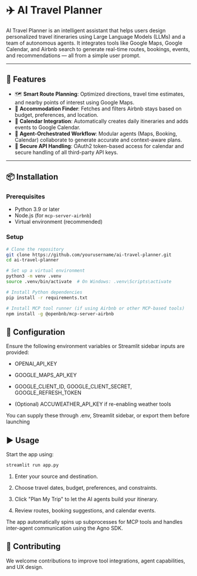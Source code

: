# ✈️ AI Travel Planner

AI Travel Planner is an intelligent assistant that helps users design personalized travel itineraries using Large Language Models (LLMs) and a team of autonomous agents. It integrates tools like Google Maps, Google Calendar, and Airbnb search to generate real-time routes, bookings, events, and recommendations — all from a simple user prompt.

---

## 🚀 Features

- 🗺️ **Smart Route Planning**: Optimized directions, travel time estimates, and nearby points of interest using Google Maps.
- 🏨 **Accommodation Finder**: Fetches and filters Airbnb stays based on budget, preferences, and location.
- 📅 **Calendar Integration**: Automatically creates daily itineraries and adds events to Google Calendar.
- 🤖 **Agent-Orchestrated Workflow**: Modular agents (Maps, Booking, Calendar) collaborate to generate accurate and context-aware plans.
- 🔐 **Secure API Handling**: OAuth2 token-based access for calendar and secure handling of all third-party API keys.

---

## 📦 Installation

### Prerequisites

- Python 3.9 or later
- Node.js (for `mcp-server-airbnb`)
- Virtual environment (recommended)

### Setup

```bash
# Clone the repository
git clone https://github.com/yourusername/ai-travel-planner.git
cd ai-travel-planner

# Set up a virtual environment
python3 -m venv .venv
source .venv/bin/activate  # On Windows: .venv\Scripts\activate

# Install Python dependencies
pip install -r requirements.txt

# Install MCP tool runner (if using Airbnb or other MCP-based tools)
npm install -g @openbnb/mcp-server-airbnb

```

## 🔧 Configuration

Ensure the following environment variables or Streamlit sidebar inputs are provided:

- OPENAI_API_KEY

- GOOGLE_MAPS_API_KEY

- GOOGLE_CLIENT_ID, GOOGLE_CLIENT_SECRET, GOOGLE_REFRESH_TOKEN

- (Optional) ACCUWEATHER_API_KEY if re-enabling weather tools

You can supply these through .env, Streamlit sidebar, or export them before launching

## ▶️ Usage

Start the app using:

```bash
streamlit run app.py

```
1. Enter your source and destination.

2. Choose travel dates, budget, preferences, and constraints.

3. Click "Plan My Trip" to let the AI agents build your itinerary.

4. Review routes, booking suggestions, and calendar events.

The app automatically spins up subprocesses for MCP tools and handles inter-agent communication using the Agno SDK.

## 🤝 Contributing

We welcome contributions to improve tool integrations, agent capabilities, and UX design.